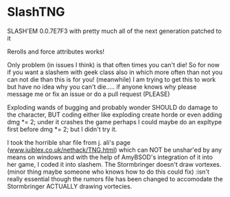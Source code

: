 # SlashTNG
SLASH'EM 0.0.7E7F3 with pretty much all of the next generation patched to it

Rerolls and force attributes works!

Only problem (in issues I think) is that often times you can't die!
So for now if you want a slashem with geek class also in which more often than not you can not die than this is for you!
(meanwhile) I am trying to get this to work but have no idea why you can't die.....
if anyone knows why please message me or fix an issue or do a pull request (PLEASE)

Exploding wands of bugging and probably wonder SHOULD do damage to the character, BUT coding either like exploding create horde or
even adding dmg *= 2; under it crashes the game
perhaps I could maybe do an expltype first before dmg *= 2; but I didn't try it.

I took the horrible shar file from j. ali's page (www.juiblex.co.uk/nethack/TNG.html) which can NOT be unshar'ed by any means on
 windows and with the help of AmyBSOD's integration of it into her game, I coded it into slashem.
The Stormbringer doesn't draw vortexes. (minor thing maybe someone who knows how to do this could fix)
:isn't really essential though the rumors file has been changed to accomodate the Stormbringer ACTUALLY drawing vortecies.
